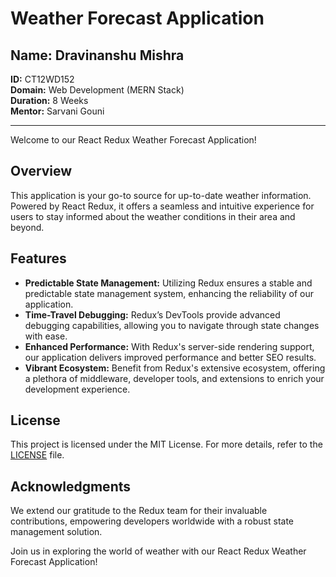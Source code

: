 # Weather Forecast Application

## Name: Dravinanshu Mishra

**ID:** CT12WD152  
**Domain:** Web Development (MERN Stack)  
**Duration:** 8 Weeks  
**Mentor:** Sarvani Gouni

---

Welcome to our React Redux Weather Forecast Application!

## Overview

This application is your go-to source for up-to-date weather information. Powered by React Redux, it offers a seamless and intuitive experience for users to stay informed about the weather conditions in their area and beyond.

## Features

- **Predictable State Management:** Utilizing Redux ensures a stable and predictable state management system, enhancing the reliability of our application.
- **Time-Travel Debugging:** Redux’s DevTools provide advanced debugging capabilities, allowing you to navigate through state changes with ease.
- **Enhanced Performance:** With Redux's server-side rendering support, our application delivers improved performance and better SEO results.
- **Vibrant Ecosystem:** Benefit from Redux's extensive ecosystem, offering a plethora of middleware, developer tools, and extensions to enrich your development experience.

## License

This project is licensed under the MIT License. For more details, refer to the [LICENSE](LICENSE) file.

## Acknowledgments

We extend our gratitude to the Redux team for their invaluable contributions, empowering developers worldwide with a robust state management solution.

Join us in exploring the world of weather with our React Redux Weather Forecast Application!
